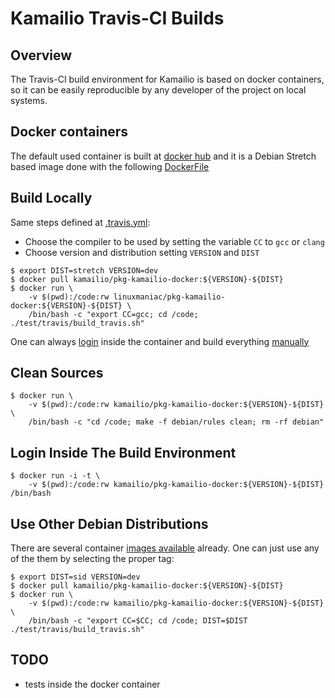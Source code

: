 Kamailio Travis-CI Builds
=========================

Overview
--------

The Travis-CI build environment for Kamailio is based on docker containers,
so it can be easily reproducible by any developer of the project on local
systems.

Docker containers
-----------------

The default used container is built at [docker hub](https://hub.docker.com/r/kamailio/pkg-kamailio-docker/)
and it is a Debian Stretch based image done with the following [DockerFile](https://github.com/kamailio/pkg-kamailio-docker/blob/master/stretch/DockerfileDockerfile)

Build Locally
-------------

Same steps defined at [.travis.yml](https://github.com/kamailio/kamailio/blob/master/.travis.yml):

  * Choose the compiler to be used by setting the variable `CC` to `gcc` or `clang`
  * Choose version and distribution setting `VERSION` and `DIST`

```
$ export DIST=stretch VERSION=dev
$ docker pull kamailio/pkg-kamailio-docker:${VERSION}-${DIST}
$ docker run \
    -v $(pwd):/code:rw linuxmaniac/pkg-kamailio-docker:${VERSION}-${DIST} \
    /bin/bash -c "export CC=gcc; cd /code; ./test/travis/build_travis.sh"
```

One can always [login](./README.md#login-inside-the-build-environment) inside
the container and build everything [manually](https://www.kamailio.org/wikidocs/install/devel/git#compile_kamailio)

Clean Sources
-------------

```
$ docker run \
    -v $(pwd):/code:rw kamailio/pkg-kamailio-docker:${VERSION}-${DIST} \
    /bin/bash -c "cd /code; make -f debian/rules clean; rm -rf debian"
```

Login Inside The Build Environment
----------------------------------

```
$ docker run -i -t \
    -v $(pwd):/code:rw kamailio/pkg-kamailio-docker:${VERSION}-${DIST} /bin/bash
```

Use Other Debian Distributions
------------------------------

There are several container [images available](https://hub.docker.com/r/kamailio/pkg-kamailio-docker/tags/) already.
One can just use any of the them by selecting the proper tag:

```
$ export DIST=sid VERSION=dev
$ docker pull kamailio/pkg-kamailio-docker:${VERSION}-${DIST}
$ docker run \
    -v $(pwd):/code:rw kamailio/pkg-kamailio-docker:${VERSION}-${DIST} \
    /bin/bash -c "export CC=$CC; cd /code; DIST=$DIST ./test/travis/build_travis.sh"
```


TODO
----

  * tests inside the docker container
